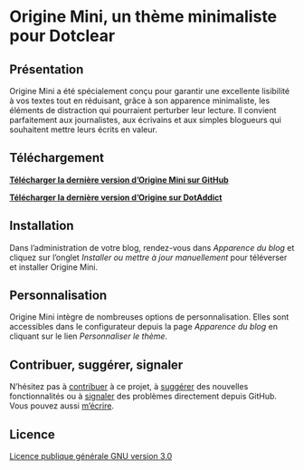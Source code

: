 # Origine Mini, un thème minimaliste pour Dotclear

## Présentation

Origine Mini a été spécialement conçu pour garantir une excellente lisibilité à vos textes tout en réduisant, grâce à son apparence minimaliste, les éléments de distraction qui pourraient perturber leur lecture. Il convient parfaitement aux journalistes, aux écrivains et aux simples blogueurs qui souhaitent mettre leurs écrits en valeur.

## Téléchargement

**[Télécharger la dernière version d’Origine Mini sur GitHub](https://github.com/te2dy/originemini/releases/latest)**

**[Télécharger la dernière version d’Origine sur DotAddict](https://themes.dotaddict.org/galerie-dc2/details/originemini)**

## Installation

Dans l’administration de votre blog, rendez-vous dans _Apparence du blog_ et cliquez sur l’onglet _Installer ou mettre à jour manuellement_ pour téléverser et installer Origine Mini.

## Personnalisation

Origine Mini intègre de nombreuses options de personnalisation. Elles sont accessibles dans le configurateur depuis la page _Apparence du blog_ en cliquant sur le lien _Personnaliser le thème_.

## Contribuer, suggérer, signaler

N’hésitez pas à [contribuer](https://github.com/te2dy/originemini/pulls) à ce projet, à [suggérer](https://github.com/te2dy/originemini/issues) des nouvelles fonctionnalités ou à [signaler](https://github.com/te2dy/originemini/issues) des problèmes directement depuis GitHub. Vous pouvez aussi [m’écrire](mailto:zozxebpyr@mozmail.com).

## Licence

[Licence publique générale GNU version 3.0](https://github.com/te2dy/originemini/blob/master/LICENSE)

